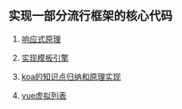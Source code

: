 ## 实现一部分流行框架的核心代码

1. [响应式原理](https://github.com/wen-haoming/principle/tree/master/vue-reactive)

2. [实现模板引擎](https://github.com/wen-haoming/principle/tree/master/template)

3. [koa的知识点归纳和原理实现](https://github.com/wen-haoming/principle/tree/master/koa)

4. [vue虚拟列表](https://github.com/wen-haoming/principle/tree/master/virtual-list-vue)

